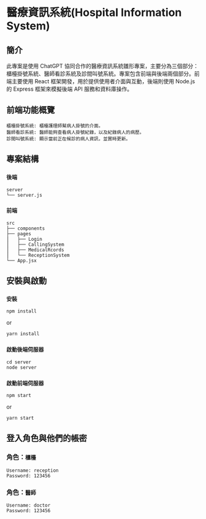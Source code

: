 # 醫療資訊系統(Hospital Information System)

## 簡介

此專案是使用 ChatGPT 協同合作的醫療資訊系統雛形專案，主要分為三個部分：櫃檯掛號系統、醫師看診系統及診間叫號系統。專案包含前端與後端兩個部分。前端主要使用 React 框架開發，用於提供使用者介面與互動，後端則使用 Node.js 的 Express 框架來模擬後端 API 服務和資料庫操作。

## 前端功能概覽

```
櫃檯掛號系統: 櫃檯護理師幫病人掛號的介面。
醫師看診系統: 醫師能夠查看病人掛號紀錄，以及紀錄病人的病歷。
診間叫號系統: 顯示當前正在候診的病人資訊，並實時更新。
```

## 專案結構

### `後端`

```
server
└── server.js
```

### `前端`

```
src
├── components
├── pages
⎪   ├── Login
⎪   ├── CallingSystem
⎪   ├── MedicalRcords
⎪   └── ReceptionSystem
└── App.jsx
```

## 安裝與啟動

### `安裝`

```
npm install
```

or

```
yarn install
```

### `啟動後端伺服器`

```
cd server
node server
```

### `啟動前端伺服器`

```
npm start
```

or

```
yarn start
```

## 登入角色與他們的帳密

### 角色：`櫃檯`

    Username: reception
    Password: 123456

### 角色：`醫師`

    Username: doctor
    Password: 123456
